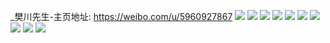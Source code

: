 _樊川先生-主页地址: https://weibo.com/u/5960927867 
![](https://wx4.sinaimg.cn/mw2000/006vprDRly1h8olhtacfdj335s23yqv6.jpg) 
![](https://wx4.sinaimg.cn/mw2000/006vprDRly1h8olhy2frrj324c36chdv.jpg) 
![](https://wx4.sinaimg.cn/mw2000/006vprDRly1h8oljf5506j335s23ykjm.jpg) 
![](https://wx4.sinaimg.cn/mw2000/006vprDRly1h7qr614yl3j32c03401kz.jpg) 
![](https://wx4.sinaimg.cn/mw2000/006vprDRly1h7qr651ynoj32c0340u0y.jpg) 
![](https://wx4.sinaimg.cn/mw2000/006vprDRly1h7qr62jbpjj32c03404qq.jpg) 
![](https://wx4.sinaimg.cn/mw2000/006vprDRly1h7qr65sqrwj31wf2dj7wh.jpg) 
![](https://wx4.sinaimg.cn/mw2000/006vprDRly1h7oovyffkyj32c0340kjm.jpg) 
![](https://wx4.sinaimg.cn/mw2000/006vprDRly1h7qr66rdb2j31vg2hynpd.jpg) 
![](https://wx4.sinaimg.cn/mw2000/006vprDRly1h7qr6ce82tj32c0340npe.jpg) 
